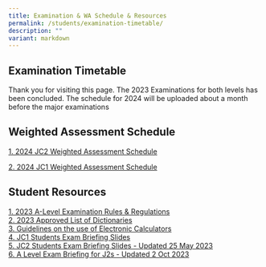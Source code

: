 ```yaml
---
title: Examination & WA Schedule & Resources
permalink: /students/examination-timetable/
description: ""
variant: markdown
---
```

## **Examination Timetable**

Thank you for visiting this page. The 2023 Examinations for both levels has been concluded. The schedule for 2024 will be uploaded about a month before the major examinations 

## **Weighted Assessment Schedule**
[1. 2024 JC2 Weighted Assessment Schedule](/files/2024/2024%20Exams%20and%20Assessments/2024_jc2_wa_schedule_19jan.pdf) <br>

[2. 2024 JC1 Weighted Assessment Schedule](/files/2024/2024%20Exams%20and%20Assessments/2024_jc1_wa_schedule_updated_19_jan.pdf) <br>

## **Student Resources**<br>
[1. 2023 A-Level Examination Rules &amp; Regulations](/files/2023/2023%20a%20level%20exam%20rules%20and%20regulations_seab.pdf) <br>
[2. 2023 Approved List of Dictionaries](/files/2023/2023_approved%20list%20of%20dictionaries_seab.pdf) <br>
[3. Guidelines on the use of Electronic Calculators](/files/2023/guidelines%20on%20the%20use%20of%20electroninc%20calculators_seab.pdf) <br>
[4. JC1 Students Exam Briefing Slides](/files/2023/exam%20briefing%20slides%20for%20jc1_2023.pdf) <br>
[5. JC2 Students Exam Briefing Slides - Updated 25 May 2023](/files/2023/jc2%20students%20exam%20briefing%20slides%20-%2025%20may%202023.pdf) <br>
[6. A Level Exam Briefing for J2s - Updated 2 Oct 2023](https://go.gov.sg/a-level-exam-briefing-for-j2s-2-oct-2023)